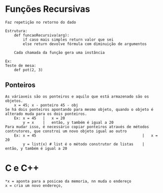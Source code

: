 # Funções Recursivas
    Faz repetição no retorno do dado

    Estrutura:
        def funcaoRecursiva(arg):
            if caso mais simples return valor que sei
            else return devolve fórmula com diminuição de argumentos 
        
        Cada chamada da função gera uma instância

    Ex: 
    Teste de mesa:
        def pot(2, 3)

## Ponteiros
    As váriaveis são os ponteiros e aquilo que está armazenado são os objetos.
        x = 45; x - ponteiro 45 - obj
    Se há dois ponteiros apontando para mesmo objeto, quando o objeto é alterado muda para os dois ponteiros. 
        Ex: x = 45   |   x = 20
            y = x    |   então, y também é igual a 20
    Para mudar isso, é necessário copiar ponteiros através de métodos contrutores, que constroi um novo objeto igual ao outro
        Ex: x = 45                                                |   x = 20
            y = list(x) # list é o método construtor de listas    |   então, y também é igual a 20

# C e C++

    *x = aponta para a posicao da memoria, nn muda o endereço
    x = cria um novo endereço, 
